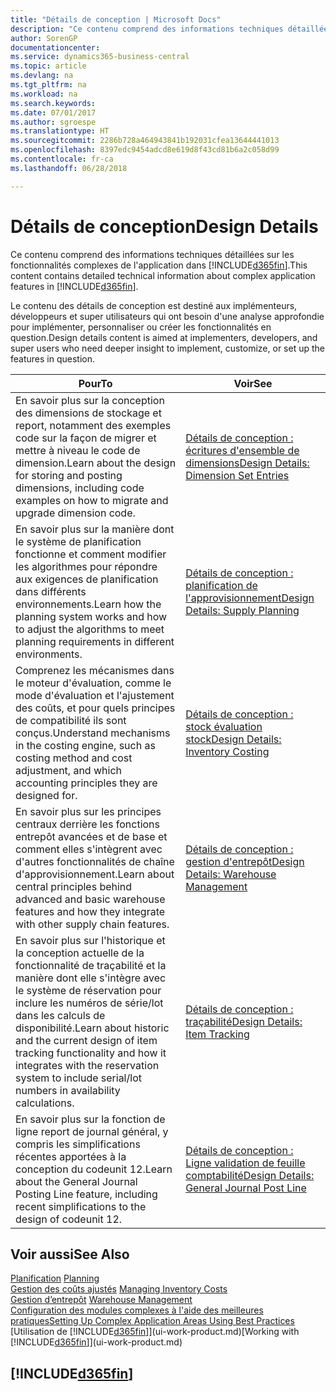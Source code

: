 ```yaml
---
title: "Détails de conception | Microsoft Docs"
description: "Ce contenu comprend des informations techniques détaillées sur les fonctionnalités d'application complexes dans Business Central."
author: SorenGP
documentationcenter: 
ms.service: dynamics365-business-central
ms.topic: article
ms.devlang: na
ms.tgt_pltfrm: na
ms.workload: na
ms.search.keywords: 
ms.date: 07/01/2017
ms.author: sgroespe
ms.translationtype: HT
ms.sourcegitcommit: 2286b728a464943841b192031cfea13644441013
ms.openlocfilehash: 8397edc9454adcd8e619d8f43cd81b6a2c058d99
ms.contentlocale: fr-ca
ms.lasthandoff: 06/28/2018

---
```

# <a name="design-details"></a><span data-ttu-id="62c9c-103">Détails de conception</span><span class="sxs-lookup"><span data-stu-id="62c9c-103">Design Details</span></span>
<span data-ttu-id="62c9c-104">Ce contenu comprend des informations techniques détaillées sur les fonctionnalités complexes de l'application dans [!INCLUDE[d365fin](includes/d365fin_md.md)].</span><span class="sxs-lookup"><span data-stu-id="62c9c-104">This content contains detailed technical information about complex application features in [!INCLUDE[d365fin](includes/d365fin_md.md)].</span></span>  

 <span data-ttu-id="62c9c-105">Le contenu des détails de conception est destiné aux implémenteurs, développeurs et super utilisateurs qui ont besoin d'une analyse approfondie pour implémenter, personnaliser ou créer les fonctionnalités en question.</span><span class="sxs-lookup"><span data-stu-id="62c9c-105">Design details content is aimed at implementers, developers, and super users who need deeper insight to implement, customize, or set up the features in question.</span></span>  

|<span data-ttu-id="62c9c-106">**Pour**</span><span class="sxs-lookup"><span data-stu-id="62c9c-106">**To**</span></span>|<span data-ttu-id="62c9c-107">**Voir**</span><span class="sxs-lookup"><span data-stu-id="62c9c-107">**See**</span></span>|  
|------------|-------------|  
|<span data-ttu-id="62c9c-108">En savoir plus sur la conception des dimensions de stockage et report, notamment des exemples code sur la façon de migrer et mettre à niveau le code de dimension.</span><span class="sxs-lookup"><span data-stu-id="62c9c-108">Learn about the design for storing and posting dimensions, including code examples on how to migrate and upgrade dimension code.</span></span>|[<span data-ttu-id="62c9c-109">Détails de conception : écritures d'ensemble de dimensions</span><span class="sxs-lookup"><span data-stu-id="62c9c-109">Design Details: Dimension Set Entries</span></span>](design-details-dimension-set-entries.md)|  
|<span data-ttu-id="62c9c-110">En savoir plus sur la manière dont le système de planification fonctionne et comment modifier les algorithmes pour répondre aux exigences de planification dans différents environnements.</span><span class="sxs-lookup"><span data-stu-id="62c9c-110">Learn how the planning system works and how to adjust the algorithms to meet planning requirements in different environments.</span></span>|[<span data-ttu-id="62c9c-111">Détails de conception : planification de l'approvisionnement</span><span class="sxs-lookup"><span data-stu-id="62c9c-111">Design Details: Supply Planning</span></span>](design-details-supply-planning.md)|  
|<span data-ttu-id="62c9c-112">Comprenez les mécanismes dans le moteur d'évaluation, comme le mode d'évaluation et l'ajustement des coûts, et pour quels principes de compatibilité ils sont conçus.</span><span class="sxs-lookup"><span data-stu-id="62c9c-112">Understand mechanisms in the costing engine, such as costing method and cost adjustment, and which accounting principles they are designed for.</span></span>|[<span data-ttu-id="62c9c-113">Détails de conception : stock évaluation stock</span><span class="sxs-lookup"><span data-stu-id="62c9c-113">Design Details: Inventory Costing</span></span>](design-details-inventory-costing.md)|  
|<span data-ttu-id="62c9c-114">En savoir plus sur les principes centraux derrière les fonctions entrepôt avancées et de base et comment elles s'intègrent avec d'autres fonctionnalités de chaîne d'approvisionnement.</span><span class="sxs-lookup"><span data-stu-id="62c9c-114">Learn about central principles behind advanced and basic warehouse features and how they integrate with other supply chain features.</span></span>|[<span data-ttu-id="62c9c-115">Détails de conception : gestion d'entrepôt</span><span class="sxs-lookup"><span data-stu-id="62c9c-115">Design Details: Warehouse Management</span></span>](design-details-warehouse-management.md)|  
|<span data-ttu-id="62c9c-116">En savoir plus sur l'historique et la conception actuelle de la fonctionnalité de traçabilité et la manière dont elle s'intègre avec le système de réservation pour inclure les numéros de série/lot dans les calculs de disponibilité.</span><span class="sxs-lookup"><span data-stu-id="62c9c-116">Learn about historic and the current design of item tracking functionality and how it integrates with the reservation system to include serial/lot numbers in availability calculations.</span></span>|[<span data-ttu-id="62c9c-117">Détails de conception : traçabilité</span><span class="sxs-lookup"><span data-stu-id="62c9c-117">Design Details: Item Tracking</span></span>](design-details-item-tracking.md)|  
|<span data-ttu-id="62c9c-118">En savoir plus sur la fonction de ligne report de journal général, y compris les simplifications récentes apportées à la conception du codeunit 12.</span><span class="sxs-lookup"><span data-stu-id="62c9c-118">Learn about the General Journal Posting Line feature, including recent simplifications to the design of codeunit 12.</span></span>|[<span data-ttu-id="62c9c-119">Détails de conception : Ligne validation de feuille comptabilité</span><span class="sxs-lookup"><span data-stu-id="62c9c-119">Design Details: General Journal Post Line</span></span>](design-details-general-journal-post-line.md)|  

## <a name="see-also"></a><span data-ttu-id="62c9c-120">Voir aussi</span><span class="sxs-lookup"><span data-stu-id="62c9c-120">See Also</span></span>  
 <span data-ttu-id="62c9c-121">[Planification](production-planning.md) </span><span class="sxs-lookup"><span data-stu-id="62c9c-121">[Planning](production-planning.md) </span></span>  
 <span data-ttu-id="62c9c-122">[Gestion des coûts ajustés](finance-manage-inventory-costs.md) </span><span class="sxs-lookup"><span data-stu-id="62c9c-122">[Managing Inventory Costs](finance-manage-inventory-costs.md) </span></span>  
 <span data-ttu-id="62c9c-123">[Gestion d’entrepôt](warehouse-manage-warehouse.md) </span><span class="sxs-lookup"><span data-stu-id="62c9c-123">[Warehouse Management](warehouse-manage-warehouse.md) </span></span>  
 [<span data-ttu-id="62c9c-124">Configuration des modules complexes à l'aide des meilleures pratiques</span><span class="sxs-lookup"><span data-stu-id="62c9c-124">Setting Up Complex Application Areas Using Best Practices</span></span>](set-up-complex-application-areas-using-best-practices.md)  
 <span data-ttu-id="62c9c-125">[Utilisation de [!INCLUDE[d365fin](includes/d365fin_md.md)]](ui-work-product.md)</span><span class="sxs-lookup"><span data-stu-id="62c9c-125">[Working with [!INCLUDE[d365fin](includes/d365fin_md.md)]](ui-work-product.md)</span></span>

 ## [!INCLUDE[d365fin](includes/free_trial_md.md)]  
  

